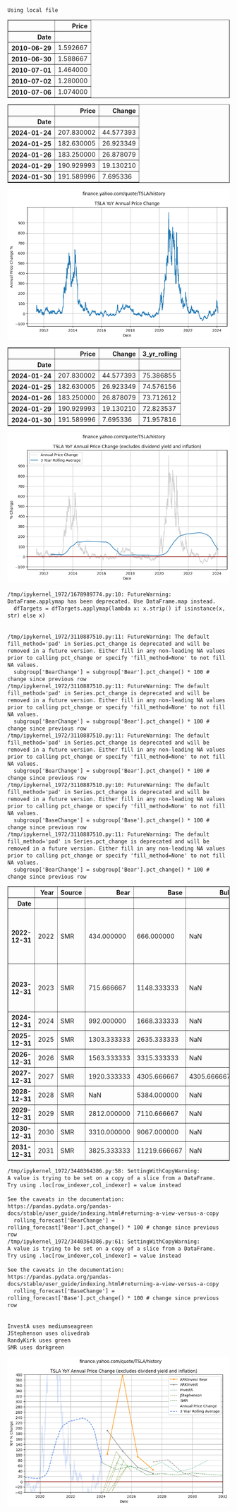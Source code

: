     Using local file





<div>
<style scoped>
    .dataframe tbody tr th:only-of-type {
        vertical-align: middle;
    }

    .dataframe tbody tr th {
        vertical-align: top;
    }

    .dataframe thead th {
        text-align: right;
    }
</style>
<table border="1" class="dataframe">
  <thead>
    <tr style="text-align: right;">
      <th></th>
      <th>Price</th>
    </tr>
    <tr>
      <th>Date</th>
      <th></th>
    </tr>
  </thead>
  <tbody>
    <tr>
      <th>2010-06-29</th>
      <td>1.592667</td>
    </tr>
    <tr>
      <th>2010-06-30</th>
      <td>1.588667</td>
    </tr>
    <tr>
      <th>2010-07-01</th>
      <td>1.464000</td>
    </tr>
    <tr>
      <th>2010-07-02</th>
      <td>1.280000</td>
    </tr>
    <tr>
      <th>2010-07-06</th>
      <td>1.074000</td>
    </tr>
  </tbody>
</table>
</div>






<div>
<style scoped>
    .dataframe tbody tr th:only-of-type {
        vertical-align: middle;
    }

    .dataframe tbody tr th {
        vertical-align: top;
    }

    .dataframe thead th {
        text-align: right;
    }
</style>
<table border="1" class="dataframe">
  <thead>
    <tr style="text-align: right;">
      <th></th>
      <th>Price</th>
      <th>Change</th>
    </tr>
    <tr>
      <th>Date</th>
      <th></th>
      <th></th>
    </tr>
  </thead>
  <tbody>
    <tr>
      <th>2024-01-24</th>
      <td>207.830002</td>
      <td>44.577393</td>
    </tr>
    <tr>
      <th>2024-01-25</th>
      <td>182.630005</td>
      <td>26.923349</td>
    </tr>
    <tr>
      <th>2024-01-26</th>
      <td>183.250000</td>
      <td>26.878079</td>
    </tr>
    <tr>
      <th>2024-01-29</th>
      <td>190.929993</td>
      <td>19.130210</td>
    </tr>
    <tr>
      <th>2024-01-30</th>
      <td>191.589996</td>
      <td>7.695336</td>
    </tr>
  </tbody>
</table>
</div>




    
![png](images/tsla-yoy_4_0.png)
    





<div>
<style scoped>
    .dataframe tbody tr th:only-of-type {
        vertical-align: middle;
    }

    .dataframe tbody tr th {
        vertical-align: top;
    }

    .dataframe thead th {
        text-align: right;
    }
</style>
<table border="1" class="dataframe">
  <thead>
    <tr style="text-align: right;">
      <th></th>
      <th>Price</th>
      <th>Change</th>
      <th>3_yr_rolling</th>
    </tr>
    <tr>
      <th>Date</th>
      <th></th>
      <th></th>
      <th></th>
    </tr>
  </thead>
  <tbody>
    <tr>
      <th>2024-01-24</th>
      <td>207.830002</td>
      <td>44.577393</td>
      <td>75.386855</td>
    </tr>
    <tr>
      <th>2024-01-25</th>
      <td>182.630005</td>
      <td>26.923349</td>
      <td>74.576156</td>
    </tr>
    <tr>
      <th>2024-01-26</th>
      <td>183.250000</td>
      <td>26.878079</td>
      <td>73.712612</td>
    </tr>
    <tr>
      <th>2024-01-29</th>
      <td>190.929993</td>
      <td>19.130210</td>
      <td>72.823537</td>
    </tr>
    <tr>
      <th>2024-01-30</th>
      <td>191.589996</td>
      <td>7.695336</td>
      <td>71.957816</td>
    </tr>
  </tbody>
</table>
</div>




    
![png](images/tsla-yoy_6_0.png)
    


    /tmp/ipykernel_1972/1678989774.py:10: FutureWarning: DataFrame.applymap has been deprecated. Use DataFrame.map instead.
      dfTargets = dfTargets.applymap(lambda x: x.strip() if isinstance(x, str) else x)


    /tmp/ipykernel_1972/3110887510.py:11: FutureWarning: The default fill_method='pad' in Series.pct_change is deprecated and will be removed in a future version. Either fill in any non-leading NA values prior to calling pct_change or specify 'fill_method=None' to not fill NA values.
      subgroup['BearChange'] = subgroup['Bear'].pct_change() * 100 # change since previous row
    /tmp/ipykernel_1972/3110887510.py:11: FutureWarning: The default fill_method='pad' in Series.pct_change is deprecated and will be removed in a future version. Either fill in any non-leading NA values prior to calling pct_change or specify 'fill_method=None' to not fill NA values.
      subgroup['BearChange'] = subgroup['Bear'].pct_change() * 100 # change since previous row
    /tmp/ipykernel_1972/3110887510.py:11: FutureWarning: The default fill_method='pad' in Series.pct_change is deprecated and will be removed in a future version. Either fill in any non-leading NA values prior to calling pct_change or specify 'fill_method=None' to not fill NA values.
      subgroup['BearChange'] = subgroup['Bear'].pct_change() * 100 # change since previous row
    /tmp/ipykernel_1972/3110887510.py:10: FutureWarning: The default fill_method='pad' in Series.pct_change is deprecated and will be removed in a future version. Either fill in any non-leading NA values prior to calling pct_change or specify 'fill_method=None' to not fill NA values.
      subgroup['BaseChange'] = subgroup['Base'].pct_change() * 100 # change since previous row
    /tmp/ipykernel_1972/3110887510.py:11: FutureWarning: The default fill_method='pad' in Series.pct_change is deprecated and will be removed in a future version. Either fill in any non-leading NA values prior to calling pct_change or specify 'fill_method=None' to not fill NA values.
      subgroup['BearChange'] = subgroup['Bear'].pct_change() * 100 # change since previous row





<div>
<style scoped>
    .dataframe tbody tr th:only-of-type {
        vertical-align: middle;
    }

    .dataframe tbody tr th {
        vertical-align: top;
    }

    .dataframe thead th {
        text-align: right;
    }
</style>
<table border="1" class="dataframe">
  <thead>
    <tr style="text-align: right;">
      <th></th>
      <th>Year</th>
      <th>Source</th>
      <th>Bear</th>
      <th>Base</th>
      <th>Bull</th>
      <th>ForecastDate</th>
      <th>TargetDate</th>
      <th>Note</th>
      <th>Link</th>
    </tr>
    <tr>
      <th>Date</th>
      <th></th>
      <th></th>
      <th></th>
      <th></th>
      <th></th>
      <th></th>
      <th></th>
      <th></th>
      <th></th>
    </tr>
  </thead>
  <tbody>
    <tr>
      <th>2022-12-31</th>
      <td>2022</td>
      <td>SMR</td>
      <td>434.000000</td>
      <td>666.000000</td>
      <td>NaN</td>
      <td>2022-03-21</td>
      <td>31/12/2022</td>
      <td>1998 weighted average PT, although 1713 is bas...</td>
      <td>[Link](https://www.youtube.com/watch?v=W0OKbs_...</td>
    </tr>
    <tr>
      <th>2023-12-31</th>
      <td>2023</td>
      <td>SMR</td>
      <td>715.666667</td>
      <td>1148.333333</td>
      <td>NaN</td>
      <td>2022-03-21</td>
      <td>31/12/2023</td>
      <td>given these all forecast at same time, plot th...</td>
      <td>NaN</td>
    </tr>
    <tr>
      <th>2024-12-31</th>
      <td>2024</td>
      <td>SMR</td>
      <td>992.000000</td>
      <td>1668.333333</td>
      <td>NaN</td>
      <td>2022-03-21</td>
      <td>31/12/2024</td>
      <td>NaN</td>
      <td>NaN</td>
    </tr>
    <tr>
      <th>2025-12-31</th>
      <td>2025</td>
      <td>SMR</td>
      <td>1303.333333</td>
      <td>2635.333333</td>
      <td>NaN</td>
      <td>2022-03-21</td>
      <td>31/12/2025</td>
      <td>NaN</td>
      <td>NaN</td>
    </tr>
    <tr>
      <th>2026-12-31</th>
      <td>2026</td>
      <td>SMR</td>
      <td>1563.333333</td>
      <td>3315.333333</td>
      <td>NaN</td>
      <td>2022-03-21</td>
      <td>31/12/2026</td>
      <td>NaN</td>
      <td>NaN</td>
    </tr>
    <tr>
      <th>2027-12-31</th>
      <td>2027</td>
      <td>SMR</td>
      <td>1920.333333</td>
      <td>4305.666667</td>
      <td>4305.666667</td>
      <td>2022-03-21</td>
      <td>31/12/2027</td>
      <td>NaN</td>
      <td>NaN</td>
    </tr>
    <tr>
      <th>2028-12-31</th>
      <td>2028</td>
      <td>SMR</td>
      <td>NaN</td>
      <td>5384.000000</td>
      <td>NaN</td>
      <td>2022-03-21</td>
      <td>31/12/2028</td>
      <td>NaN</td>
      <td>NaN</td>
    </tr>
    <tr>
      <th>2029-12-31</th>
      <td>2029</td>
      <td>SMR</td>
      <td>2812.000000</td>
      <td>7110.666667</td>
      <td>NaN</td>
      <td>2022-03-21</td>
      <td>31/12/2029</td>
      <td>NaN</td>
      <td>NaN</td>
    </tr>
    <tr>
      <th>2030-12-31</th>
      <td>2030</td>
      <td>SMR</td>
      <td>3310.000000</td>
      <td>9067.000000</td>
      <td>NaN</td>
      <td>2022-03-21</td>
      <td>31/12/2030</td>
      <td>NaN</td>
      <td>NaN</td>
    </tr>
    <tr>
      <th>2031-12-31</th>
      <td>2031</td>
      <td>SMR</td>
      <td>3825.333333</td>
      <td>11219.666667</td>
      <td>NaN</td>
      <td>2022-03-21</td>
      <td>31/12/2031</td>
      <td>NaN</td>
      <td>NaN</td>
    </tr>
  </tbody>
</table>
</div>



    /tmp/ipykernel_1972/3440364386.py:58: SettingWithCopyWarning: 
    A value is trying to be set on a copy of a slice from a DataFrame.
    Try using .loc[row_indexer,col_indexer] = value instead
    
    See the caveats in the documentation: https://pandas.pydata.org/pandas-docs/stable/user_guide/indexing.html#returning-a-view-versus-a-copy
      rolling_forecast['BearChange'] = rolling_forecast['Bear'].pct_change() * 100 # change since previous row
    /tmp/ipykernel_1972/3440364386.py:61: SettingWithCopyWarning: 
    A value is trying to be set on a copy of a slice from a DataFrame.
    Try using .loc[row_indexer,col_indexer] = value instead
    
    See the caveats in the documentation: https://pandas.pydata.org/pandas-docs/stable/user_guide/indexing.html#returning-a-view-versus-a-copy
      rolling_forecast['BaseChange'] = rolling_forecast['Base'].pct_change() * 100 # change since previous row


    InvestA uses mediumseagreen
    JStephenson uses olivedrab
    RandyKirk uses green
    SMR uses darkgreen



    
![png](images/tsla-yoy_11_2.png)
    

